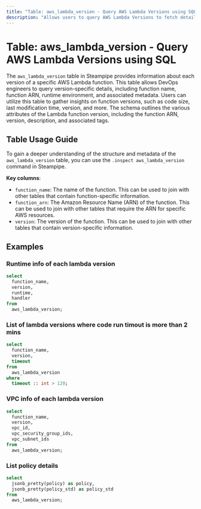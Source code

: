 ```yaml
---
title: "Table: aws_lambda_version - Query AWS Lambda Versions using SQL"
description: "Allows users to query AWS Lambda Versions to fetch detailed information about each version of a specific AWS Lambda function."
---
```


# Table: aws_lambda_version - Query AWS Lambda Versions using SQL

The `aws_lambda_version` table in Steampipe provides information about each version of a specific AWS Lambda function. This table allows DevOps engineers to query version-specific details, including function name, function ARN, runtime environment, and associated metadata. Users can utilize this table to gather insights on function versions, such as code size, last modification time, version, and more. The schema outlines the various attributes of the Lambda function version, including the function ARN, version, description, and associated tags.

## Table Usage Guide

To gain a deeper understanding of the structure and metadata of the `aws_lambda_version` table, you can use the `.inspect aws_lambda_version` command in Steampipe.

**Key columns**:

- `function_name`: The name of the function. This can be used to join with other tables that contain function-specific information.
- `function_arn`: The Amazon Resource Name (ARN) of the function. This can be used to join with other tables that require the ARN for specific AWS resources.
- `version`: The version of the function. This can be used to join with other tables that contain version-specific information.

## Examples

### Runtime info of each lambda version

```sql
select
  function_name,
  version,
  runtime,
  handler
from
  aws_lambda_version;
```

### List of lambda versions where code run timout is more than 2 mins

```sql
select
  function_name,
  version,
  timeout
from
  aws_lambda_version
where
  timeout :: int > 120;
```

### VPC info of each lambda version

```sql
select
  function_name,
  version,
  vpc_id,
  vpc_security_group_ids,
  vpc_subnet_ids
from
  aws_lambda_version;
```

### List policy details

```sql
select
  jsonb_pretty(policy) as policy,
  jsonb_pretty(policy_std) as policy_std
from
  aws_lambda_version;
```
